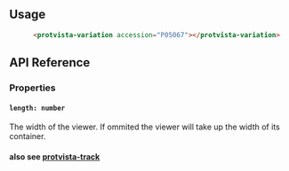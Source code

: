 ## Usage
```html
      <protvista-variation accession="P05067"></protvista-variation>
```

## API Reference
### Properties

#### `length: number`
The width of the viewer. If ommited the viewer will take up the width of its container.

#### also see [protvista-track](https://github.com/ebi-webcomponents/nightingale/blob/master/packages/protvista-track/README.md#properties)
